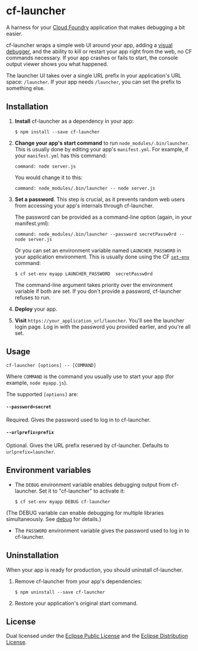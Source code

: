 # cf-launcher #
A harness for your [Cloud Foundry](http://cloudfoundry.org/) application that makes debugging a bit easier.

cf-launcher wraps a simple web UI around your app, adding a [visual debugger](https://github.com/node-inspector/node-inspector),
and the ability to kill or restart your app right from the web, no CF commands necessary. If your app crashes or fails to start,
the console output viewer shows you what happened.

The launcher UI takes over a single URL prefix in your application's URL space: `/launcher`. If your app needs `/launcher`, you can
set the prefix to something else.


## Installation ##
1. **Install** cf-launcher as a dependency in your app:

   ```shell
   $ npm install --save cf-launcher
   ```

2. **Change your app's start command** to run `node_modules/.bin/launcher`.
   This is usually done by editing your app's `manifest.yml`. For example, if your `manifest.yml` has this command:

   ```
   command: node server.js
   ```

   You would change it to this:

   ```
   command: node_modules/.bin/launcher -- node server.js
   ```

3. **Set a password**.
   This step is crucial, as it prevents random web users from accessing your app's internals through cf-launcher. 

   The password can be provided as a command-line option (again, in your manifest.yml):

   ```
   command: node_modules/.bin/launcher --password secretPassw0rd -- node server.js
   ```

   Or you can set an environment variable named `LAUNCHER_PASSWORD` in your application environment. This is usually
   done using the CF [`set-env`](http://docs.run.pivotal.io/devguide/deploy-apps/environment-variable.html#cli) command:

   ```shell
   $ cf set-env myapp LAUNCHER_PASSWORD  secretPassw0rd
   ```

   The command-line argument takes priority over the environment variable if both are set. If you don't provide a password,
   cf-launcher refuses to run.

4. **Deploy** your app.

5. **Visit** `https://your_application_url/launcher`. You'll see the launcher login page. Log in with the password
   you provided earlier, and you're all set.


## Usage

	cf-launcher [options] -- [COMMAND]

Where `COMMAND` is the command you usually use to start your app (for example, `node myapp.js`).

The supported `[options]` are:

#### `--password=secret`
Required. Gives the password used to log in to cf-launcher.
####  `--urlprefix=prefix`
Optional. Gives the URL prefix reserved by cf-launcher. Defaults to `urlprefix=launcher`.

## Environment variables ##
* The `DEBUG` environment variable enables debugging output from cf-launcher. Set it to "cf-launcher" to activate it:
   ```shell
   $ cf set-env myapp DEBUG cf-launcher
   ```
 (The DEBUG variable can enable debugging for multiple libraries simultaneously. See [debug](https://www.npmjs.org/package/debug) for details.)

* The `PASSWORD` environment variable gives the password used to log in to cf-launcher.

## Uninstallation ##
When your app is ready for production, you should uninstall cf-launcher.

1. Remove cf-launcher from your app's dependencies:

   ```shell
   $ npm uninstall --save cf-launcher
   ```

2. Restore your application's original start command.


## License ##
Dual licensed under the
[Eclipse Public License](https://www.eclipse.org/legal/epl-v10.html) and the [Eclipse Distribution License](https://www.eclipse.org/org/documents/edl-v10.html).
